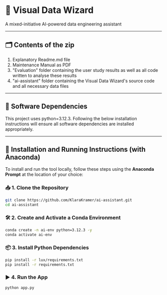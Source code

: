 # 🧠 Visual Data Wizard

A mixed-initiative AI-powered data engineering assistant

---

## 🗂️ Contents of the zip

1. Explanatory Readme.md file
2. Maintenance Manual as PDF
3. "Evaluation" folder containing the user study results as well as all code written to analyse these results
4. "ai-assistant" folder containing the Visual Data Wizard's source code and all necessary data files

---

## 🧩 Software Dependencies

This project uses python=3.12.3.
Following the below installation instructions will ensure all software dependencies are installed appropriately.

---

## 🚀 Installation and Running Instructions (with Anaconda)

To install and run the tool locally, follow these steps using the **Anaconda Prompt** at the location of your choice:

### 📥 1. Clone the Repository

```bash
git clone https://github.com/KlaraKramer/ai-assistant.git
cd ai-assistant
```

### 🛠️ 2. Create and Activate a Conda Environment

```bash
conda create -n ai-env python=3.12.3 -y
conda activate ai-env
```

### 📦 3. Install Python Dependencies

```bash
pip install -r lux/requirements.txt
pip install -r requirements.txt
```

### ▶️ 4. Run the App

```bash
python app.py
```
